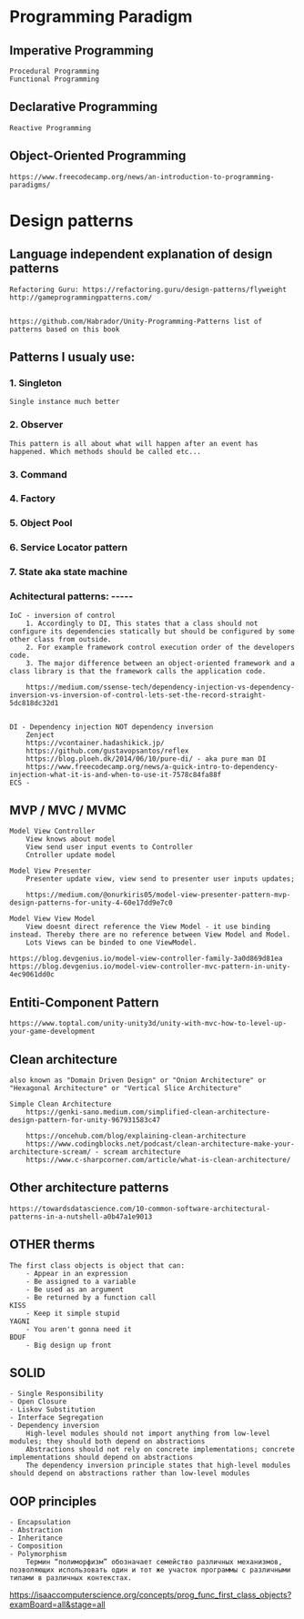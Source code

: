 # Programming Paradigm

## Imperative Programming
	Procedural Programming
	Functional Programming

## Declarative Programming
	Reactive Programming

## Object-Oriented Programming	

	https://www.freecodecamp.org/news/an-introduction-to-programming-paradigms/


# Design patterns

## Language independent explanation of design patterns
	Refactoring Guru: https://refactoring.guru/design-patterns/flyweight
	http://gameprogrammingpatterns.com/


	https://github.com/Habrador/Unity-Programming-Patterns list of patterns based on this book 

## Patterns I usualy use:

### 1. Singleton
	Single instance much better

### 2. Observer
	This pattern is all about what will happen after an event has happened. Which methods should be called etc...

### 3. Command

### 4. Factory

### 5. Object Pool

### 6. Service Locator pattern

### 7. State aka state machine

### Achitectural patterns: -----

	IoC - inversion of control
		1. Accordingly to DI, This states that a class should not configure its dependencies statically but should be configured by some other class from outside.
		2. For example framework control execution order of the developers code. 
		3. The major difference between an object-oriented framework and a class library is that the framework calls the application code.
		
		https://medium.com/ssense-tech/dependency-injection-vs-dependency-inversion-vs-inversion-of-control-lets-set-the-record-straight-5dc818dc32d1


	DI - Dependency injection NOT dependency inversion
		Zenject
		https://vcontainer.hadashikick.jp/
		https://github.com/gustavopsantos/reflex
		https://blog.ploeh.dk/2014/06/10/pure-di/ - aka pure man DI
		https://www.freecodecamp.org/news/a-quick-intro-to-dependency-injection-what-it-is-and-when-to-use-it-7578c84fa88f
	ECS - 

## MVP / MVC / MVMC
	Model View Controller
		View knows about model
		View send user input events to Controller
		Cntroller update model

	Model View Presenter
		Presenter update view, view send to presenter user inputs updates;

		https://medium.com/@onurkiris05/model-view-presenter-pattern-mvp-design-patterns-for-unity-4-60e17dd9e7c0
	
	Model View View Model
		View doesnt direct reference the View Model - it use binding instead. Thereby there are no reference between View Model and Model.
		Lots Views can be binded to one ViewModel.
		
	https://blog.devgenius.io/model-view-controller-family-3a0d869d81ea
	https://blog.devgenius.io/model-view-controller-mvc-pattern-in-unity-4ec9061dd0c

## Entiti-Component Pattern
	https://www.toptal.com/unity-unity3d/unity-with-mvc-how-to-level-up-your-game-development

## Clean architecture
	also known as "Domain Driven Design" or "Onion Architecture" or "Hexagonal Architecture" or "Vertical Slice Architecture"

	Simple Clean Architecture
		https://genki-sano.medium.com/simplified-clean-architecture-design-pattern-for-unity-967931583c47

		https://oncehub.com/blog/explaining-clean-architecture
		https://www.codingblocks.net/podcast/clean-architecture-make-your-architecture-scream/ - scream architecture
		https://www.c-sharpcorner.com/article/what-is-clean-architecture/	

## Other architecture patterns 
	https://towardsdatascience.com/10-common-software-architectural-patterns-in-a-nutshell-a0b47a1e9013			

## OTHER therms
	The first class objects is object that can:
		- Appear in an expression
		- Be assigned to a variable
		- Be used as an argument
		- Be returned by a function call
	KISS
		- Keep it simple stupid
	YAGNI
		- You aren't gonna need it
	BDUF 
		- Big design up front		

## SOLID
	- Single Responsibility
	- Open Closure
	- Liskov Substitution
	- Interface Segregation
	- Dependency inversion
		High-level modules should not import anything from low-level modules; they should both depend on abstractions
		Abstractions should not rely on concrete implementations; concrete implementations should depend on abstractions
		The dependency inversion principle states that high-level modules should depend on abstractions rather than low-level modules

## OOP principles
	- Encapsulation
	- Abstraction
	- Inheritance
	- Composition 
	- Polymorphism
		Термин “полиморфизм” обозначает семейство различных механизмов, позволяющих использовать один и тот же участок программы с различными типами в различных контекстах.
	
https://isaaccomputerscience.org/concepts/prog_func_first_class_objects?examBoard=all&stage=all

